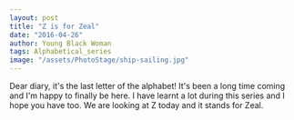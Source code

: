 ```yaml
---
layout: post
title: "Z is for Zeal"
date: "2016-04-26"
author: Young Black Woman
tags: Alphabetical_series
image: "/assets/PhotoStage/ship-sailing.jpg"
---
```


Dear diary, it's the last letter of the alphabet! It's been a long time coming and I'm happy to finally be here. I have learnt a lot during this series and I hope you have too. We are looking at Z today and it stands for Zeal. 
